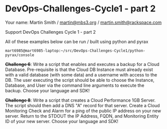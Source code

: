 DevOps-Challenges-Cycle1 - part 2
=================================

Your name: Martin Smith / martin@mbs3.org / martin.smith@rackspace.com

Support DevOps Challenges Cycle 1 - part 2

All of these examples below can be run / built using python and pyrax
```
mart6985@mart6985-laptop:~/src/DevOps-Challenges-Cycle1/python-pyrax/console

```

~~__Challenge 6__~~: Write a script that enables and executes a backup for a Cloud Database. Pre-requisite is that the Cloud DB Instance must already exist with a valid database (with some data) and a username with access to the DB. The user executing the script should be able to choose the Instance, Database, and User via the command line arguments to execute the backup. Choose your language and SDK!

~~__Challenge 8__~~: Write a script that creates a Cloud Performance 1GB Server. The script should then add a DNS "A" record for that server. Create a Cloud Monitoring Check and Alarm for a ping of the public IP address on your new server. Return to the STDOUT the IP Address, FQDN, and Monitoring Entity ID of your new server. Choose your language and SDK!

